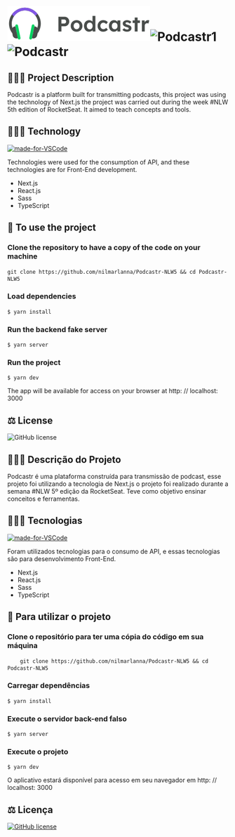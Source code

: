  #    ![enter image description here](https://raw.githubusercontent.com/DeboraZandonai/Podcastr/master/.github/podcastr-logo.svg)![Podcastr1](https://user-images.githubusercontent.com/73363559/116013076-9718d880-a604-11eb-9f38-8ad71f49bb1f.png)![Podcastr](https://user-images.githubusercontent.com/73363559/116013124-cc252b00-a604-11eb-816e-3e34ec378ac9.png)
 
 ## 👨🏻‍💼 Project Description
 Podcastr is a platform built for transmitting podcasts, this project was using the technology of Next.js the project was carried out during the week #NLW 5th edition of RocketSeat. It aimed to teach concepts and tools.
## 👨🏻‍💻 Technology
[![made-for-VSCode](https://img.shields.io/badge/Made%20for-VSCode-1f425f.svg)](https://code.visualstudio.com/)

Technologies were used for the consumption of API, and these technologies are for Front-End development.
 - Next.js
 - React.js
 - Sass
 - TypeScript
 ## 📌 To use the project
 ### Clone the repository to have a copy of the code on your machine
 

    git clone https://github.com/nilmarlanna/Podcastr-NLW5 && cd Podcastr-NLW5
  ### Load dependencies

    $ yarn install
### Run the backend fake server

    $ yarn server
### Run the project

    $ yarn dev
The app will be available for access on your browser at http: // localhost: 3000
## ⚖️ License
![GitHub license](https://img.shields.io/github/license/Naereen/StrapDown.js.svg)
 
 ## 👨🏻‍💼 Descrição do Projeto
 Podcastr é uma plataforma construída para transmissão de podcast, esse projeto foi utilizando a tecnologia de Next.js o projeto foi realizado durante a semana #NLW 5º edição da RocketSeat. Teve como objetivo ensinar conceitos e ferramentas.
 ## 👨🏻‍💻 Tecnologias
 [![made-for-VSCode](https://img.shields.io/badge/Made%20for-VSCode-1f425f.svg)](https://code.visualstudio.com/)
 
 Foram utilizados tecnologias para o consumo de API, e essas tecnologias são para desenvolvimento Front-End.
 - Next.js
 - React.js
 - Sass
 - TypeScript
 ## 📌 Para utilizar o projeto 
### Clone o repositório para ter uma cópia do código em sua máquina

        git clone https://github.com/nilmarlanna/Podcastr-NLW5 && cd Podcastr-NLW5
### Carregar dependências

    $ yarn install
### Execute o servidor back-end falso
 

    $ yarn server
### Execute o projeto

    $ yarn dev
O aplicativo estará disponível para acesso em seu navegador em http: // localhost: 3000
 ## ⚖️ Licença
[![GitHub license](https://img.shields.io/github/license/Naereen/StrapDown.js.svg)](https://github.com/Naereen/StrapDown.js/blob/master/LICENSE)

